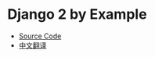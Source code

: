 # Django 2 by Example

- [Source Code](https://github.com/PacktPublishing/Django-2-by-Example)
- [中文翻译](http://www.conyli.cc/django-2-by-example)
